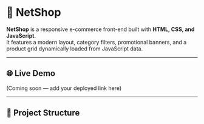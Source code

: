 # 🛒 NetShop

**NetShop** is a responsive e-commerce front-end built with **HTML, CSS, and JavaScript**.  
It features a modern layout, category filters, promotional banners, and a product grid dynamically loaded from JavaScript data.

---

## 🌐 Live Demo
(Coming soon — add your deployed link here)

---

## 📁 Project Structure


